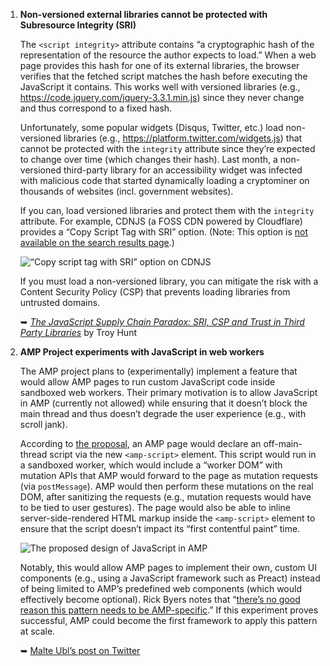 1. **Non-versioned external libraries cannot be protected with Subresource Integrity (SRI)**

   The `<script integrity>` attribute contains “a cryptographic hash of the representation of the resource the author expects to load.” When a web page provides this hash for one of its external libraries, the browser verifies that the fetched script matches the hash before executing the JavaScript it contains. This works well with versioned libraries (e.g., https://code.jquery.com/jquery-3.3.1.min.js) since they never change and thus correspond to a fixed hash.

   Unfortunately, some popular widgets (Disqus, Twitter, etc.) load non-versioned libraries (e.g., https://platform.twitter.com/widgets.js) that cannot be protected with the `integrity` attribute since they’re expected to change over time (which changes their hash). Last month, a non-versioned third-party library for an accessibility widget was infected with malicious code that started dynamically loading a cryptominer on thousands of websites (incl. government websites).

   If you can, load versioned libraries and protect them with the `integrity` attribute. For example, CDNJS (a FOSS CDN powered by Cloudflare) provides a “Copy Script Tag with SRI” option. (Note: This option is [not available on the search results page](https://github.com/cdnjs/new-website/issues/152).)

   ![“Copy script tag with SRI” option on CDNJS](https://dl.dropboxusercontent.com/s/zxdqcfuzaus15no/copy-script-tag-with-sri.png?dl=0)

   If you must load a non-versioned library, you can mitigate the risk with a Content Security Policy (CSP) that prevents loading libraries from untrusted domains.

   ➥ *[The JavaScript Supply Chain Paradox: SRI, CSP and Trust in Third Party Libraries](https://www.troyhunt.com/the-javascript-supply-chain-paradox-sri-csp-and-trust-in-third-party-libraries/)* by Troy Hunt

1. **AMP Project experiments with JavaScript in web workers**

   The AMP project plans to (experimentally) implement a feature that would allow AMP pages to run custom JavaScript code inside sandboxed web workers. Their primary motivation is to allow JavaScript in AMP (currently not allowed) while ensuring that it doesn’t block the main thread and thus doesn’t degrade the user experience (e.g., with     scroll jank).

   According to [the proposal](https://github.com/ampproject/amphtml/issues/13471), an AMP page would declare an off-main-thread script via the new `<amp-script>` element. This script would run in a sandboxed worker, which would include a “worker DOM” with mutation APIs that AMP would forward to the page as mutation requests (via `postMessage`). AMP would then perform these mutations on the real DOM, after sanitizing the requests (e.g., mutation requests would have to be tied to user gestures). The page would also be able to inline server-side-rendered HTML markup inside the `<amp-script>` element to ensure that the script doesn’t impact its “first contentful paint” time.

   ![The proposed design of JavaScript in AMP](https://dl.dropboxusercontent.com/s/91bpf76ondtybwn/amp-proposal-js-in-web-worker.png?dl=0)

   Notably, this would allow AMP pages to implement their own, custom UI components (e.g., using a JavaScript framework such as Preact) instead of being limited to AMP’s predefined web components (which would effectively become optional). Rick Byers notes that “[there’s no good reason this pattern needs to be AMP-specific](https://twitter.com/RickByers/status/963563530875260928).” If this experiment proves successful, AMP could become the first framework to apply this pattern at scale.

   ➥ [Malte Ubl’s post on Twitter](https://twitter.com/cramforce/status/964195188473319424)